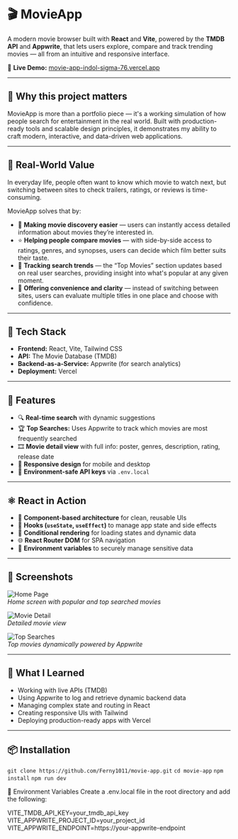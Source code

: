 # 🎬 MovieApp

A modern movie browser built with **React** and **Vite**, powered by the **TMDB API** and **Appwrite**, that lets users explore, compare and track trending movies — all from an intuitive and responsive interface.

🔗 **Live Demo:** [movie-app-indol-sigma-76.vercel.app](https://movie-app-indol-sigma-76.vercel.app)

---

## 🌟 Why this project matters

MovieApp is more than a portfolio piece — it's a working simulation of how people search for entertainment in the real world. Built with production-ready tools and scalable design principles, it demonstrates my ability to craft modern, interactive, and data-driven web applications.

---

## 🎯 Real-World Value

In everyday life, people often want to know which movie to watch next, but switching between sites to check trailers, ratings, or reviews is time-consuming.

MovieApp solves that by:

- 🧠 **Making movie discovery easier** — users can instantly access detailed information about movies they’re interested in.
- ⭐ **Helping people compare movies** — with side-by-side access to ratings, genres, and synopses, users can decide which film better suits their taste.
- 🔄 **Tracking search trends** — the “Top Movies” section updates based on real user searches, providing insight into what's popular at any given moment.
- 🎯 **Offering convenience and clarity** — instead of switching between sites, users can evaluate multiple titles in one place and choose with confidence.

---

## 🚀 Tech Stack

- **Frontend:** React, Vite, Tailwind CSS
- **API:** The Movie Database (TMDB)
- **Backend-as-a-Service:** Appwrite (for search analytics)
- **Deployment:** Vercel

---

## 🔑 Features

- 🔍 **Real-time search** with dynamic suggestions
- 🏆 **Top Searches:** Uses Appwrite to track which movies are most frequently searched
- 🎞️ **Movie detail view** with full info: poster, genres, description, rating, release date
- 📱 **Responsive design** for mobile and desktop
- 🔐 **Environment-safe API keys** via `.env.local`

---

## ⚛️ React in Action

- 🧩 **Component-based architecture** for clean, reusable UIs
- 🧠 **Hooks (`useState`, `useEffect`)** to manage app state and side effects
- 🔄 **Conditional rendering** for loading states and dynamic data
- 🌐 **React Router DOM** for SPA navigation
- 🔐 **Environment variables** to securely manage sensitive data
  
---

## 📸 Screenshots

![Home Page](./assets/home.png)  
*Home screen with popular and top searched movies*

![Movie Detail](./assets/detail.png)  
*Detailed movie view*

![Top Searches](./assets/top.png)  
*Top movies dynamically powered by Appwrite*

---

## 🧠 What I Learned

- Working with live APIs (TMDB)
- Using Appwrite to log and retrieve dynamic backend data
- Managing complex state and routing in React
- Creating responsive UIs with Tailwind
- Deploying production-ready apps with Vercel

---

## 📦 Installation

`git clone https://github.com/Ferny1011/movie-app.git`
`cd movie-app`
`npm install`
`npm run dev`

🔐 Environment Variables
Create a .env.local file in the root directory and add the following:

VITE_TMDB_API_KEY=your_tmdb_api_key
VITE_APPWRITE_PROJECT_ID=your_project_id
VITE_APPWRITE_ENDPOINT=https://your-appwrite-endpoint



